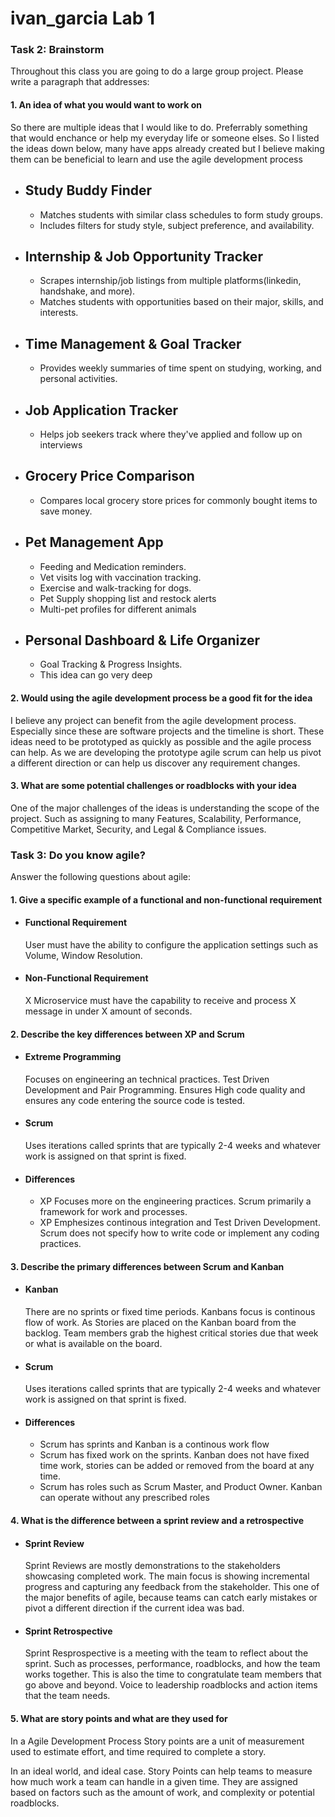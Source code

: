 # ivan_garcia Lab 1

### Task 2: Brainstorm
Throughout this class you are going to do a large group project. Please write a paragraph that addresses:

#### 1. An idea of what you would want to work on 

So there are multiple ideas that I would like to do. Preferrably something that would enchance or help my everyday life or someone elses. So I listed the ideas down below, many have apps already created but I believe making them can be beneficial to learn and use the agile development process

- Study Buddy Finder
    -
    - Matches students with similar class schedules to form study groups.
    - Includes filters for study style, subject preference, and availability.

- Internship & Job Opportunity Tracker
    -
    - Scrapes internship/job listings from multiple platforms(linkedin, handshake, and more).
    - Matches students with opportunities based on their major, skills, and interests.
- Time Management & Goal Tracker
    -
    - Provides weekly summaries of time spent on studying, working, and personal activities.
- Job Application Tracker
    -
    - Helps job seekers track where they've applied and follow up on interviews
- Grocery Price Comparison
    -
    - Compares local grocery store prices for commonly bought items to save money.
- Pet Management App
    -
    - Feeding and Medication reminders.
    - Vet visits log with vaccination tracking.
    - Exercise and walk-tracking for dogs.
    - Pet Supply shopping list and restock alerts
    - Multi-pet profiles for different animals
- Personal Dashboard & Life Organizer
    -
    - Goal Tracking & Progress Insights.
    - This idea can go very deep

#### 2. Would using the agile development process be a good fit for the idea

I believe any project can benefit from the agile development process. Especially since these are software projects and the timeline is short. These ideas need to be prototyped as quickly as possible and the agile process can help. As we are developing the prototype agile scrum can help us pivot a different direction or can help us discover any requirement changes. 

#### 3. What are some potential challenges or roadblocks with your idea

One of the major challenges of the ideas is understanding the scope of the project. Such as assigning to many Features, Scalability, Performance, Competitive Market, Security, and Legal & Compliance issues.

### Task 3: Do you know agile?
Answer the following questions about agile:

#### 1. Give a specific example of a functional and non-functional requirement

- #### Functional Requirement
    User must have the ability to configure the application settings such as Volume, Window Resolution.
- #### Non-Functional Requirement
    X Microservice must have the capability to receive and process X message in under X amount of seconds.

#### 2. Describe the key differences between XP and Scrum
- #### Extreme Programming
    Focuses on engineering an technical practices. Test Driven Development and Pair Programming. Ensures High code quality and ensures any code entering the source code is tested.

- #### Scrum
    Uses iterations called sprints that are typically 2-4 weeks and whatever work is assigned on that sprint is fixed.

- #### Differences
    - XP Focuses more on the engineering practices. Scrum primarily a framework for work and processes.
    - XP Emphesizes continous integration and Test Driven Development. Scrum does not specify how to write code or implement any coding practices.

#### 3. Describe the primary differences between Scrum and Kanban
 - #### Kanban
    There are no sprints or fixed time periods. Kanbans focus is continous flow of work. As Stories are placed on the Kanban board from the backlog. Team members grab the highest critical stories due that week or what is available on the board.
 - #### Scrum
    Uses iterations called sprints that are typically 2-4 weeks and whatever work is assigned on that sprint is fixed.
 - #### Differences
    - Scrum has sprints and Kanban is a continous work flow
    - Scrum has fixed work on the sprints. Kanban does not have fixed time work, stories can be added or removed from the board at any time.
    - Scrum has roles such as Scrum Master, and Product Owner. Kanban can operate without any prescribed roles

#### 4. What is the difference between a sprint review and a retrospective
 - #### Sprint Review
    Sprint Reviews are mostly demonstrations to the stakeholders showcasing completed work. The main focus is showing incremental progress and capturing any feedback from the stakeholder. This one of the major benefits of agile, because teams can catch early mistakes or pivot a different direction if the current idea was bad.
 - #### Sprint Retrospective
    Sprint Resprospective is a meeting with the team to reflect about the sprint. Such as processes, performance, roadblocks, and how the team works together. This is also the time to congratulate team members that go above and beyond. Voice to leadership roadblocks and action items that the team needs.

#### 5. What are story points and what are they used for

In a Agile Development Process Story points are a unit of measurement used to estimate effort, and time required to complete a story.

In an ideal world, and ideal case. Story Points can help teams to measure how much work a team can handle in a given time. They are assigned based on factors such as the amount of work, and complexity or potential roadblocks. 

